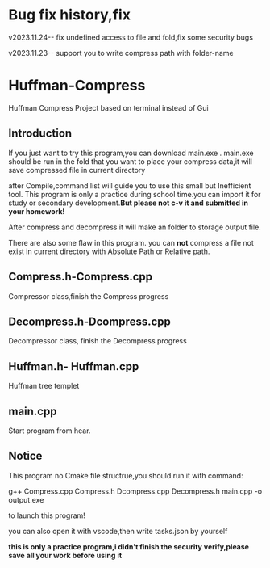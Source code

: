 # Bug fix history,fix
v2023.11.24-- fix undefined access to file and fold,fix some security bugs  

v2023.11.23-- support you to write compress path with folder-name


# Huffman-Compress
Huffman Compress Project based on terminal instead of Gui

## Introduction
If you just want to try this program,you can download main.exe .
main.exe should be run in the fold that you want to place your compress data,it will save compressed file in current directory


after Compile,command list will guide  you to use this small but Inefficient tool. This program is only a practice during school time.you can import it
for study or secondary development.**But please not c-v it and submitted in your homework!**

After compress and decompress it will make an folder to storage output file.

There are also some flaw in this program.
you can **not** compress a file not exist in current directory with Absolute Path or Relative path.

## Compress.h-Compress.cpp
Compressor class,finish the Compress progress

## Decompress.h-Dcompress.cpp
Decompressor class, finish the Decompress progress

## Huffman.h- Huffman.cpp
Huffman tree templet

## main.cpp
Start program from hear.

## Notice
This program no Cmake file structrue,you should run it with command:  

g++ Compress.cpp Compress.h Dcompress.cpp Decompress.h main.cpp -o output.exe  

to launch this program!  

you can also open it with vscode,then write tasks.json by yourself  

**this is only a practice program,i didn't finish the security verify,please save all your work before using it**
